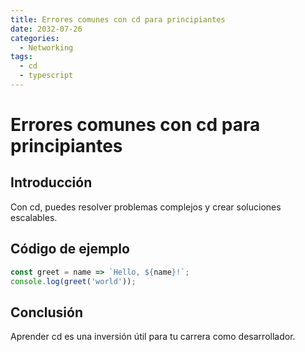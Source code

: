 ```yaml
---
title: Errores comunes con cd para principiantes
date: 2032-07-26
categories:
  - Networking
tags:
  - cd
  - typescript
---
```


# Errores comunes con cd para principiantes

## Introducción

Con cd, puedes resolver problemas complejos y crear soluciones escalables.

## Código de ejemplo

```javascript
const greet = name => `Hello, ${name}!`;
console.log(greet('world'));
```

## Conclusión

Aprender cd es una inversión útil para tu carrera como desarrollador.